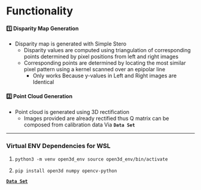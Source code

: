 # Functionality

#### 1️⃣ Disparity Map Generation
* Disparity map is generated with Simple Stero
  * Disparity values are computed using triangulation of corresponding points determined by pixel positions from left and right images
  * Corresponding points are determined by locating the most similar pixel pattern using a kernel scanned over an epipolar line
      * Only works Because y-values in Left and Right images are Identical


#### 2️⃣ Point Cloud Generation
* Point cloud is generated using 3D rectification
  * Images provided are already rectified thus Q matrix can be composed from calibration data Via **`Data Set`** 


<hr>

### Virtual ENV Dependencies for WSL

1. ```
   python3 -m venv open3d_env source open3d_env/bin/activate
   ```
2. ```
   pip install open3d numpy opencv-python
   ```

[**`Data Set`**](https://vision.middlebury.edu/stereo/data/scenes2014/)
